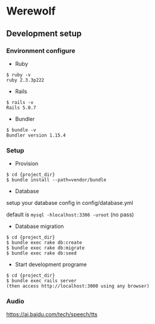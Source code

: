 # Werewolf

## Development setup

### Environment configure

- Ruby

```
$ ruby -v
ruby 2.3.3p222
 ```

- Rails

```
$ rails -v
Rails 5.0.7
```

- Bundler

```
$ bundle -v
Bundler version 1.15.4
```

### Setup

- Provision

```
$ cd {project_dir}
$ bundle install --path=vendor/bundle
```

- Database

setup your database config in config/database.yml

default is `mysql -hlocalhost:3306 -uroot` (no pass)

* Database migration

```
$ cd {project_dir}
$ bundle exec rake db:create
$ bundle exec rake db:migrate
$ bundle exec rake db:seed
```

* Start development programe

```
$ cd {project_dir}
$ bundle exec rails server
(then access http://localhost:3000 using any browser)
```

### Audio

https://ai.baidu.com/tech/speech/tts
